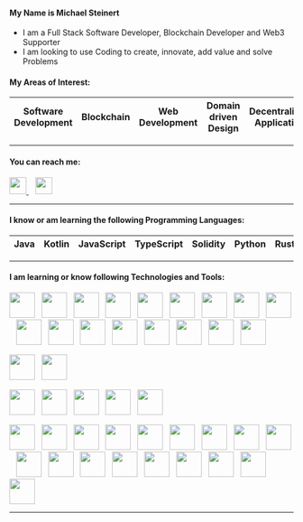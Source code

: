 #### My Name is Michael Steinert

- I am a Full Stack Software Developer, Blockchain Developer and Web3 Supporter
- I am looking to use Coding to create, innovate, add value and solve Problems

#### My Areas of Interest:
| Software Development | Blockchain | Web Development | Domain driven Design | Decentralized Application |
| --- | --- | --- | --- | --- |

- - -

#### You can reach me:

<p>
<a href="https://www.linkedin.com/in/michael-steinert-92207920b/">
  <img height="30" src="https://res.cloudinary.com/michael-steinert/image/upload/v1628977206/linkedin_z4pae0.png">
</a>
&nbsp;&nbsp;
<a href="http://steinert-michael.de/">
  <img height="30" src="https://res.cloudinary.com/michael-steinert/image/upload/v1628977242/web_j6zo1m.png">
</a>
</p>

- - -

#### I know or am learning the following Programming Languages:

| Java  | Kotlin | JavaScript | TypeScript | Solidity | Python | Rust |
| --- | --- | --- | --- | --- | --- | --- |

- - -

#### I am learning or know following Technologies and Tools:

<p>
<a href="https://spring.io/"><img height="45" src="https://res.cloudinary.com/michael-steinert/image/upload/v1628976390/spring_rt6zwp.jpg"></a>&nbsp;&nbsp;
<a href="https://www.liferay.com/"><img height="45" src="https://res.cloudinary.com/michael-steinert/image/upload/v1639395370/liferay_xjwxhs.png"></a>&nbsp;&nbsp;
<a href="https://expressjs.com/"><img height="45" src="https://res.cloudinary.com/michael-steinert/image/upload/v1640778747/express_aygnjq.png"></a>&nbsp;&nbsp;
<a href="https://vuejs.org/"><img height="45" src="https://res.cloudinary.com/michael-steinert/image/upload/v1640778240/vuejs_hxjinh.png"></a>&nbsp;&nbsp;
<a href="https://reactjs.org/"><img height="45" src="https://res.cloudinary.com/michael-steinert/image/upload/v1628976281/react.png"></a>&nbsp;&nbsp;
<a href="https://redux.js.org/"><img height="45" src="https://res.cloudinary.com/michael-steinert/image/upload/v1639252450/redux_do0gmp.png"></a>&nbsp;&nbsp;
<a href="https://nextjs.org/"><img height="45" src="https://res.cloudinary.com/michael-steinert/image/upload/v1639252109/nextjs_hiyt47.png"></a>&nbsp;&nbsp;
<a href="https://graphql.org/"><img height="45" src="https://res.cloudinary.com/michael-steinert/image/upload/v1628976389/graphql_zeqfx1.png"></a>&nbsp;&nbsp;
<a href="https://jestjs.io/"><img height="45" src="https://res.cloudinary.com/michael-steinert/image/upload/v1636811676/jest_zbslws.png"></a>&nbsp;&nbsp;
<a href="https://www.chaijs.com/"><img height="45" src="https://res.cloudinary.com/michael-steinert/image/upload/v1636811393/chai_bkadc8.png"></a>&nbsp;&nbsp;
<a href="https://mochajs.org/"><img height="45" src="https://res.cloudinary.com/michael-steinert/image/upload/v1636811801/mocha_iflfcj.png"></a>&nbsp;&nbsp;
<a href="https://mui.com/"><img height="45" width="45" src="https://res.cloudinary.com/michael-steinert/image/upload/v1633257796/materialui_if5r2d.png"></a>&nbsp;&nbsp;
<a href="https://ant.design/"><img height="45" width="45" src="https://res.cloudinary.com/michael-steinert/image/upload/v1637330349/antdesign_lvg2wr.jpg"></a>&nbsp;&nbsp;
<a href="https://tailwindcss.com/"><img height="45" src="https://res.cloudinary.com/michael-steinert/image/upload/v1640778141/tailwindcss_qempmr.png"></a>&nbsp;&nbsp;
<a href="https://getbootstrap.com/"><img height="45" src="https://res.cloudinary.com/michael-steinert/image/upload/v1640778426/bootstrap_r4q3ji.png"></a>&nbsp;&nbsp;
<a href="https://nodejs.org/"><img height="45" src="https://res.cloudinary.com/michael-steinert/image/upload/v1628976389/nodejs_n9stb7.png"></a>&nbsp;&nbsp;
<a href="https://www.npmjs.com/"><img height="45" src="https://res.cloudinary.com/michael-steinert/image/upload/v1628976389/npm_dx5otp.png"></a>&nbsp;&nbsp;
</p>

<p>
<a href="https://www.mongodb.com/"><img height="45" src="https://res.cloudinary.com/michael-steinert/image/upload/v1628976389/mongo_rch2jl.png"></a>&nbsp;&nbsp;
<a href="https://www.postgresql.org/"><img height="45" src="https://res.cloudinary.com/michael-steinert/image/upload/v1628977478/postgres_ubs3bw.png"></a>
</p>

<p>
<a href="https://aws.amazon.com/"><img height="45" src="https://res.cloudinary.com/michael-steinert/image/upload/v1637331229/aws_i1text.jpg"></a>&nbsp;&nbsp;
<a href="https://www.docker.com/"><img height="45" src="https://res.cloudinary.com/michael-steinert/image/upload/v1637331344/docker_iow2nu.png"></a>&nbsp;&nbsp;
<a href="https://kubernetes.io/"><img height="45" src="https://res.cloudinary.com/michael-steinert/image/upload/v1637331377/kubernetes_s8evv4.png"></a>&nbsp;&nbsp;
<a href="https://www.terraform.io/"><img height="45" src="https://res.cloudinary.com/michael-steinert/image/upload/v1637331422/terraform_v7ikx5.png"></a>&nbsp;&nbsp;
<a href="https://www.ansible.com/"><img height="45" src="https://res.cloudinary.com/michael-steinert/image/upload/v1637331476/ansible_mx7pdi.png"></a>
</p>

<p>
<a href="https://ethereum.org/"><img height="45" src="https://res.cloudinary.com/michael-steinert/image/upload/v1637329811/ethereum_j3d8oo.png"></a>&nbsp;&nbsp;
<a href="https://arbitrum.io/"><img height="45" src="https://res.cloudinary.com/michael-steinert/image/upload/v1638948719/arbitrum_shwmtr.png"></a>&nbsp;&nbsp;
<a href="https://polygon.technology/"><img height="45" src="https://res.cloudinary.com/michael-steinert/image/upload/v1636812096/polygon_c68ucp.png"></a>&nbsp;&nbsp;
<a href="https://solana.com/"><img height="45" src="https://res.cloudinary.com/michael-steinert/image/upload/v1639394909/solana_ik4l1a.jpg"></a>&nbsp;&nbsp;
<a href="https://chain.link/"><img height="45" src="https://res.cloudinary.com/michael-steinert/image/upload/v1637432505/chainlink_kmryif.png"></a>&nbsp;&nbsp;
<a href="https://infura.io/"><img height="45" src="https://res.cloudinary.com/michael-steinert/image/upload/v1636812989/infura_npxxc3.jpg"></a>&nbsp;&nbsp;
<a href="https://www.alchemy.com/"><img height="45" src="https://res.cloudinary.com/michael-steinert/image/upload/v1636813066/alchemy_omub1z.png"></a>&nbsp;&nbsp;
<a href="https://metamask.io/"><img height="45" src="https://res.cloudinary.com/michael-steinert/image/upload/v1628976389/metamask_yjyvwt.png"></a>&nbsp;&nbsp;
<a href="https://phantom.app/"><img height="45" src="https://res.cloudinary.com/michael-steinert/image/upload/v1639690363/phantom_m8rd6e.png"></a>&nbsp;&nbsp;
<a href="https://www.trufflesuite.com/"><img height="45" src="https://res.cloudinary.com/michael-steinert/image/upload/v1639252616/truffle_cjb53z.png"></a>&nbsp;&nbsp;
<a href="https://getwaffle.io/"><img height="45" src="https://res.cloudinary.com/michael-steinert/image/upload/v1636811328/waffle_mofris.png"></a>&nbsp;&nbsp;
<a href="https://hardhat.org/"><img height="45" src="https://res.cloudinary.com/michael-steinert/image/upload/v1636808603/hardhat_ny9lyb.png"></a>&nbsp;&nbsp;
<a href="https://docs.ethers.io/"><img height="45" src="https://res.cloudinary.com/michael-steinert/image/upload/v1637329906/ethersjs_trhxqg.png"></a>&nbsp;&nbsp;
<a href="https://web3js.readthedocs.io/"><img height="45" src="https://res.cloudinary.com/michael-steinert/image/upload/v1637329871/web3js_a41vbl.jpg"></a>&nbsp;&nbsp;
<a href="https://project-serum.github.io/anchor/"><img height="45" src="https://res.cloudinary.com/michael-steinert/image/upload/v1639394764/anchor_a6qzcp.png"></a>&nbsp;&nbsp;
<a href="https://moralis.io/"><img height="45" src="https://res.cloudinary.com/michael-steinert/image/upload/v1633257050/moralis_e8wrlr.jpg"></a>&nbsp;&nbsp;
<a href="https://thirdweb.com/"><img height="45" src="https://res.cloudinary.com/michael-steinert/image/upload/v1640779253/thirdweb_piudw2.jpg"></a>&nbsp;&nbsp;
<a href="https://thegraph.com/"><img height="45" src="https://res.cloudinary.com/michael-steinert/image/upload/v1639639599/the-graph_wo8irh.jpg"></a>
</p>

- - -
